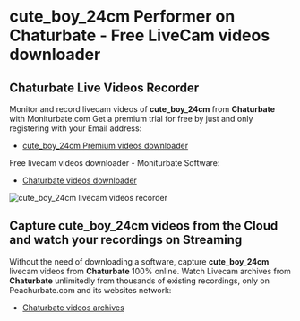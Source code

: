 # cute_boy_24cm Performer on Chaturbate - Free LiveCam videos downloader

## Chaturbate Live Videos Recorder

Monitor and record livecam videos of **cute_boy_24cm** from **Chaturbate** with Moniturbate.com
Get a premium trial for free by just and only registering with your Email address:
* [cute_boy_24cm Premium videos downloader](https://moniturbate.com/request-demo-licence-key.html)

Free livecam videos downloader - Moniturbate Software:
* [Chaturbate videos downloader](https://moniturbate.com/moniturbate-download-software.html)

![cute_boy_24cm livecam videos recorder](https://peachurnet.com/templates/moniturbate-software.png)


## Capture cute_boy_24cm videos from the Cloud and watch your recordings on Streaming

Without the need of downloading a software, capture **cute_boy_24cm** livecam videos from **Chaturbate** 100% online.
Watch Livecam archives from **Chaturbate** unlimitedly from thousands of existing recordings, only on Peachurbate.com and its websites network:
* [Chaturbate videos archives](https://peachurnet.com/)